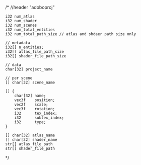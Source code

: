 /*
    //header
    "adoboproj"

    i32 num_atlas
    i32 num_shader
    i32 num_scenes
    i32 num_total_entities
    i32 num_total_path_size // atlas and shdaer path size only

    // metadata
    i32[] n_entities;
    i32[] atlas_file_path_size
    i32[] shader_file_path_size
    
    // data
    char[32] project_name

    // per scene
    [] char[32] scene_name
    
    [] {
        char[32] name;
        vec3f    position;
        vec2f    scale;
        vec3f    rotation;
        i32      tex_index;
        i32      subtex_index;
        i32      type;
    }

    [] char[32] atlas_name
    [] char[32] shader_name
    str[] atlas_file_path
    str[] shader_file_path

*/